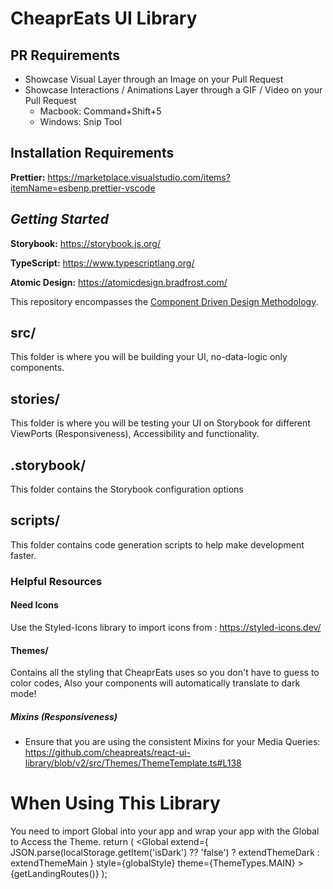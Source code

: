 # CheaprEats UI Library

## PR Requirements
- Showcase Visual Layer through an Image on your Pull Request
- Showcase Interactions / Animations Layer through a GIF / Video on your Pull Request
  - Macbook: Command+Shift+5
  - Windows: Snip Tool

## Installation Requirements

**Prettier:** https://marketplace.visualstudio.com/items?itemName=esbenp.prettier-vscode

## *Getting Started*

**Storybook:** https://storybook.js.org/

**TypeScript:** https://www.typescriptlang.org/

**Atomic Design:** https://atomicdesign.bradfrost.com/

This repository encompasses the [Component Driven Design Methodology](https://medium.com/the-s-curve/why-component-driven-design-drives-great-software-products-7cace364e815).

## src/
This folder is where you will be building your UI, no-data-logic only components.

## stories/
This folder is where you will be testing your UI on Storybook for different ViewPorts (Responsiveness), Accessibility and functionality.

## .storybook/
This folder contains the Storybook configuration options

## scripts/
This folder contains code generation scripts to help make development faster.

### Helpful Resources
#### Need Icons
Use the Styled-Icons library to import icons from : https://styled-icons.dev/
#### Themes/ 
Contains all the styling that CheaprEats uses so you don't have to guess to color codes, Also your components will automatically translate to dark mode!
##### Mixins (Responsiveness)
- Ensure that you are using the consistent Mixins for your Media Queries: https://github.com/cheapreats/react-ui-library/blob/v2/src/Themes/ThemeTemplate.ts#L138

# When Using This Library
You need to import Global into your app and wrap your app with the Global to Access the Theme.
    return (
        <Global
            extend={
                JSON.parse(localStorage.getItem('isDark') ?? 'false')
                    ? extendThemeDark
                    : extendThemeMain
            }
            style={globalStyle}
            theme={ThemeTypes.MAIN}
        >
            <QueryClientProvider client={queryClient}>
                <Switch>
                    {getLandingRoutes()}
                    <Route path="/:id" component={Dashboard} />
                </Switch>
            </QueryClientProvider>
        </Global>
    );

